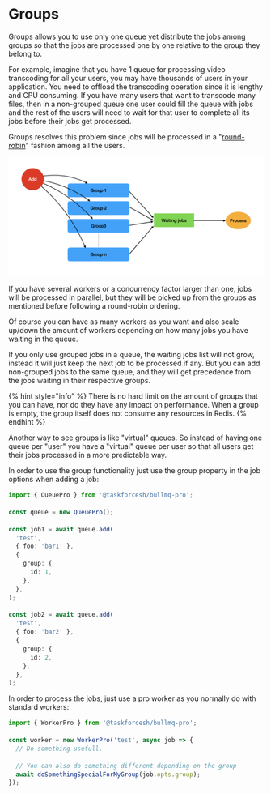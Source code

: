 # Groups

Groups allows you to use only one queue yet distribute the jobs among groups so that the jobs are processed one by one relative to the group they belong to.

For example, imagine that you have 1 queue for processing video transcoding for all your users, you may have thousands of users in your application. You need to offload the transcoding operation since it is lengthy and CPU consuming. If you have many users that want to transcode many files, then in a non-grouped queue one user could fill the queue with jobs and the rest of the users will need to wait for that user to complete all its jobs before their jobs get processed.

Groups resolves this problem since jobs will be processed in a "[round-robin](https://en.wikipedia.org/wiki/Round-robin\_item\_allocation)" fashion among all the users.

![](<../../.gitbook/assets/image (1).png>)

If you have several workers or a concurrency factor larger than one, jobs will be processed in parallel, but they will be picked up from the groups as mentioned before following a round-robin ordering.

Of course you can have as many workers as you want and also scale up/down the amount of workers depending on how many jobs you have waiting in the queue.

If you only use grouped jobs in a queue, the waiting jobs list will not grow, instead it will just keep the next job to be processed if any. But you can add non-grouped jobs to the same queue, and they will get precedence from the jobs waiting in their respective groups.

{% hint style="info" %}
There is no hard limit on the amount of groups that you can have, nor do they have any impact on performance. When a group is empty, the group itself does not consume any resources in Redis.
{% endhint %}

Another way to see groups is like "virtual" queues. So instead of having one queue per "user" you have a "virtual" queue per user so that all users get their jobs processed in a more predictable way.

In order to use the group functionality just use the group property in the job options when adding a job:

```typescript
import { QueuePro } from '@taskforcesh/bullmq-pro';

const queue = new QueuePro();

const job1 = await queue.add(
  'test',
  { foo: 'bar1' },
  {
    group: {
      id: 1,
    },
  },
);

const job2 = await queue.add(
  'test',
  { foo: 'bar2' },
  {
    group: {
      id: 2,
    },
  },
);
```

In order to process the jobs, just use a pro worker as you normally do with standard workers:

```typescript
import { WorkerPro } from '@taskforcesh/bullmq-pro';

const worker = new WorkerPro('test', async job => {
  // Do something usefull.

  // You can also do something different depending on the group
  await doSomethingSpecialForMyGroup(job.opts.group);
});
```
